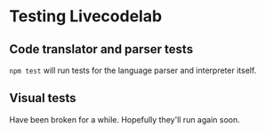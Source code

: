 Testing Livecodelab
===================

Code translator and parser tests
--------------------------------

`npm test` will run tests for the language parser and interpreter itself.

Visual tests
------------

Have been broken for a while. Hopefully they'll run again soon.
